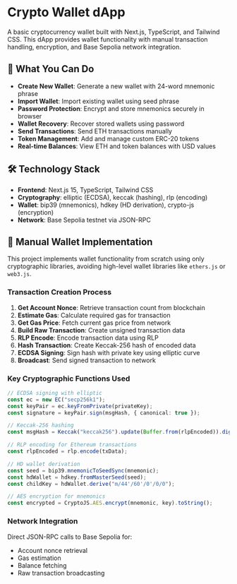 # Crypto Wallet dApp

A basic cryptocurrency wallet built with Next.js, TypeScript, and Tailwind CSS. This dApp provides wallet functionality with manual transaction handling, encryption, and Base Sepolia network integration.

## 🚀 What You Can Do

- **Create New Wallet**: Generate a new wallet with 24-word mnemonic phrase
- **Import Wallet**: Import existing wallet using seed phrase
- **Password Protection**: Encrypt and store mnemonics securely in browser
- **Wallet Recovery**: Recover stored wallets using password
- **Send Transactions**: Send ETH transactions manually
- **Token Management**: Add and manage custom ERC-20 tokens
- **Real-time Balances**: View ETH and token balances with USD values

## 🛠 Technology Stack

- **Frontend**: Next.js 15, TypeScript, Tailwind CSS
- **Cryptography**: elliptic (ECDSA), keccak (hashing), rlp (encoding)
- **Wallet**: bip39 (mnemonics), hdkey (HD derivation), crypto-js (encryption)
- **Network**: Base Sepolia testnet via JSON-RPC

## 🔧 Manual Wallet Implementation

This project implements wallet functionality from scratch using only cryptographic libraries, avoiding high-level wallet libraries like `ethers.js` or `web3.js`.

### Transaction Creation Process

1. **Get Account Nonce**: Retrieve transaction count from blockchain
2. **Estimate Gas**: Calculate required gas for transaction
3. **Get Gas Price**: Fetch current gas price from network
4. **Build Raw Transaction**: Create unsigned transaction data
5. **RLP Encode**: Encode transaction data using RLP
6. **Hash Transaction**: Create Keccak-256 hash of encoded data
7. **ECDSA Signing**: Sign hash with private key using elliptic curve
8. **Broadcast**: Send signed transaction to network

### Key Cryptographic Functions Used

```typescript
// ECDSA signing with elliptic
const ec = new EC("secp256k1");
const keyPair = ec.keyFromPrivate(privateKey);
const signature = keyPair.sign(msgHash, { canonical: true });

// Keccak-256 hashing
const msgHash = Keccak("keccak256").update(Buffer.from(rlpEncoded)).digest();

// RLP encoding for Ethereum transactions
const rlpEncoded = rlp.encode(txData);

// HD wallet derivation
const seed = bip39.mnemonicToSeedSync(mnemonic);
const hdWallet = hdkey.fromMasterSeed(seed);
const childKey = hdWallet.derive("m/44'/60'/0'/0/0");

// AES encryption for mnemonics
const encrypted = CryptoJS.AES.encrypt(mnemonic, key).toString();
```

### Network Integration

Direct JSON-RPC calls to Base Sepolia for:
- Account nonce retrieval
- Gas estimation
- Balance fetching
- Raw transaction broadcasting